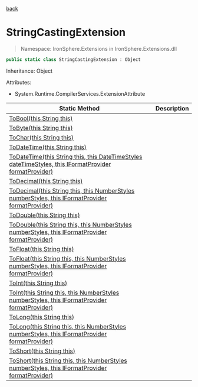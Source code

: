 ﻿[back](/IronSphere.Extensions/types)

# StringCastingExtension

> Namespace: IronSphere.Extensions in  IronSphere.Extensions.dll



```csharp
public static class StringCastingExtension : Object
```
Inheritance: Object



Attributes:
        
* System.Runtime.CompilerServices.ExtensionAttribute




| Static Method | Description |
| --- | --- |
| [ToBool(this String this)](StringCastingExtension_ToBool(String)) |  |
| [ToByte(this String this)](StringCastingExtension_ToByte(String)) |  |
| [ToChar(this String this)](StringCastingExtension_ToChar(String)) |  |
| [ToDateTime(this String this)](StringCastingExtension_ToDateTime(String)) |  |
| [ToDateTime(this String this, this DateTimeStyles dateTimeStyles, this IFormatProvider formatProvider)](StringCastingExtension_ToDateTime(String,DateTimeStyles,IFormatProvider)) |  |
| [ToDecimal(this String this)](StringCastingExtension_ToDecimal(String)) |  |
| [ToDecimal(this String this, this NumberStyles numberStyles, this IFormatProvider formatProvider)](StringCastingExtension_ToDecimal(String,NumberStyles,IFormatProvider)) |  |
| [ToDouble(this String this)](StringCastingExtension_ToDouble(String)) |  |
| [ToDouble(this String this, this NumberStyles numberStyles, this IFormatProvider formatProvider)](StringCastingExtension_ToDouble(String,NumberStyles,IFormatProvider)) |  |
| [ToFloat(this String this)](StringCastingExtension_ToFloat(String)) |  |
| [ToFloat(this String this, this NumberStyles numberStyles, this IFormatProvider formatProvider)](StringCastingExtension_ToFloat(String,NumberStyles,IFormatProvider)) |  |
| [ToInt(this String this)](StringCastingExtension_ToInt(String)) |  |
| [ToInt(this String this, this NumberStyles numberStyles, this IFormatProvider formatProvider)](StringCastingExtension_ToInt(String,NumberStyles,IFormatProvider)) |  |
| [ToLong(this String this)](StringCastingExtension_ToLong(String)) |  |
| [ToLong(this String this, this NumberStyles numberStyles, this IFormatProvider formatProvider)](StringCastingExtension_ToLong(String,NumberStyles,IFormatProvider)) |  |
| [ToShort(this String this)](StringCastingExtension_ToShort(String)) |  |
| [ToShort(this String this, this NumberStyles numberStyles, this IFormatProvider formatProvider)](StringCastingExtension_ToShort(String,NumberStyles,IFormatProvider)) |  |
